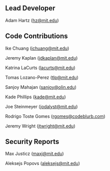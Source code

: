 ## Lead Developer

Adam Hartz (hz@mit.edu)

## Code Contributions

Ike Chuang (ichuang@mit.edu)

Jeremy Kaplan (jdkaplan@mit.edu)

Katrina LaCurts (lacurts@mit.edu)

Tomas Lozano-Perez (tlp@mit.edu)

Sanjoy Mahajan (sanjoy@olin.edu)

Kade Phillips (kade@mit.edu)

Joe Steinmeyer (jodalyst@mit.edu)

Rodrigo Toste Gomes (rgomes@codeblurb.com)

Jeremy Wright (jtwright@mit.edu)


## Security Reports

Max Justicz (maxj@mit.edu)

Aleksejs Popovs (aleksejs@mit.edu)
